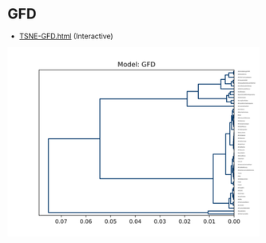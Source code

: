 # GFD 

* [TSNE-GFD.html](https://roicort.github.io/tesis/TSNE-FGD.html) (Interactive)

![gfd](GFD.png)
